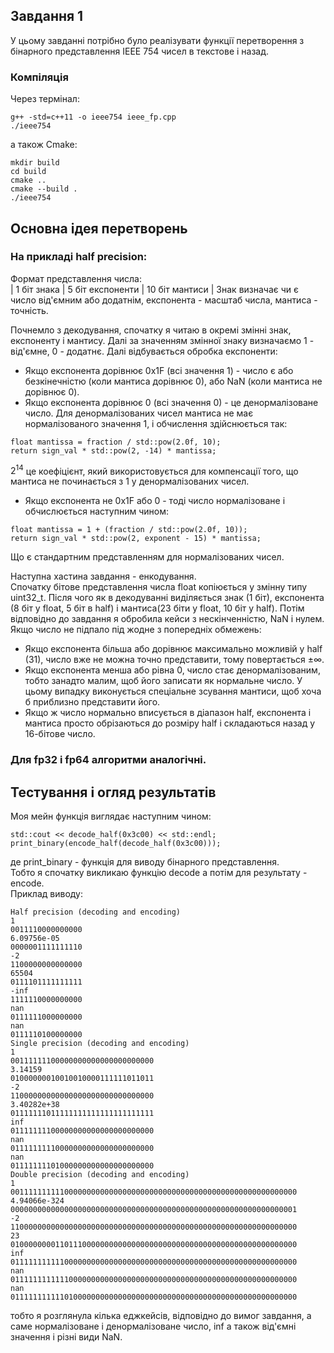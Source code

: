 ## Завдання 1
У цьому завданні потрібно було реалізувати функції перетворення з бінарного представлення IEEE 754 чисел в текстове і назад.

### Компіляція
Через термінал:
```
g++ -std=c++11 -o ieee754 ieee_fp.cpp
./ieee754
```
а також Cmake:
```
mkdir build
cd build
cmake ..
cmake --build .
./ieee754
```

## Основна ідея перетворень
### На прикладі half precision:<br>
Формат представлення числа:<br>
| 1 біт знака | 5 біт експоненти | 10 біт мантиси |
Знак визначає чи є число від'ємним або додатнім, експонента - масштаб числа, мантиса - точність.

Почнемло з декодування, спочатку я читаю в окремі змінні знак, експоненту і мантису. Далі за значенням змінної знаку визначаємо 1 - від'ємне, 0 - додатнє. Далі відбувається обробка експоненти: 
- Якщо експонента дорівнює 0x1F (всі значення 1) - число є або безкінечністю (коли мантиса дорівнює 0), або NaN (коли мантиса не дорівнює 0).
- Якщо експонента дорівнює 0 (всі значення 0) - це денормалізоване число. Для денормалізованих чисел мантиса не має нормалізованого значення 1, і обчислення здійснюється так:<br>
```
float mantissa = fraction / std::pow(2.0f, 10);
return sign_val * std::pow(2, -14) * mantissa;
```
$2^{14}$ це коефіцієнт, який використовується для компенсації того, що мантиса не починається з 1 у денормалізованих чисел.
- Якщо експонента не 0x1F або 0 - тоді число нормалізоване і обчислюється наступним чином: <br>
```
float mantissa = 1 + (fraction / std::pow(2.0f, 10));
return sign_val * std::pow(2, exponent - 15) * mantissa;
```
Що є стандартним представленням для нормалізованих чисел.

Наступна xастина завдання - енкодування. <br>
Спочатку бітове представлення числа float копіюється у змінну типу uint32_t. Після чого як в декодуванні виділяється знак (1 біт), експонента (8 біт у float, 5 біт в half) і мантиса(23 біти у float, 10 біт у half).
Потім відповідно до завдання я обробила кейси з нескінченністю, NaN і нулем. Якщо число не підпало під жодне з попередніх обмежень:
- Якщо експонента більша або дорівнює максимально можливій у half (31), число вже не можна точно представити, тому повертається ±∞.
- Якщо експонента менша або рівна 0, число стає денормалізованим, тобто занадто малим, щоб його записати як нормальне число. У цьому випадку виконується спеціальне зсування мантиси, щоб хоча б приблизно представити його.
- Якщо ж число нормально вписується в діапазон half, експонента і мантиса просто обрізаються до розміру half і складаються назад у 16-бітове число.

### Для fp32 і fp64 алгоритми аналогічні.

## Тестування і огляд результатів
Моя мейн функція виглядає наступним чином:
```
std::cout << decode_half(0x3c00) << std::endl;
print_binary(encode_half(decode_half(0x3c00)));
```
де print_binary - функція для виводу бінарного представлення. <br>
Тобто я спочатку викликаю функцію decode а потім для результату - encode. <br>
Приклад виводу:
```
Half precision (decoding and encoding)
1
0011110000000000
6.09756e-05
0000001111111110
-2
1100000000000000
65504
0111101111111111
-inf
1111110000000000
nan
0111111000000000
nan
0111110100000000
Single precision (decoding and encoding)
1
00111111100000000000000000000000
3.14159
01000000010010010000111111011011
-2
11000000000000000000000000000000
3.40282e+38
01111111011111111111111111111111
inf
01111111100000000000000000000000
nan
01111111110000000000000000000000
nan
01111111101000000000000000000000
Double precision (decoding and encoding)
1
0011111111110000000000000000000000000000000000000000000000000000
4.94066e-324
0000000000000000000000000000000000000000000000000000000000000001
-2
1100000000000000000000000000000000000000000000000000000000000000
23
0100000000110111000000000000000000000000000000000000000000000000
inf
0111111111110000000000000000000000000000000000000000000000000000
nan
0111111111111000000000000000000000000000000000000000000000000000
nan
0111111111110100000000000000000000000000000000000000000000000000
```
тобто я розглянула кілька еджкейсів, відповідно до вимог завдання, а саме нормалізоване і денормалізоване число, inf а також від'ємні значення і різні види NaN.



